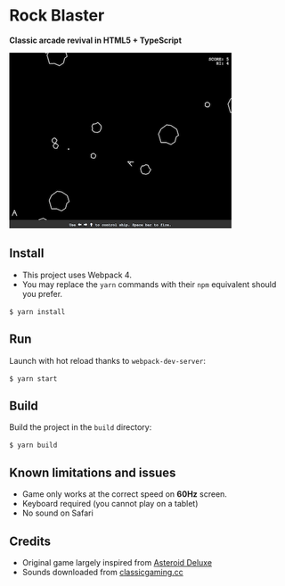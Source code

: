 # Rock Blaster

**Classic arcade revival in HTML5 + TypeScript** 

![](rock-blaster.png)

## Install

- This project uses Webpack 4.
- You may replace the `yarn` commands with their `npm` equivalent should you prefer.

`$ yarn install`

## Run

Launch with hot reload thanks to `webpack-dev-server`:

`$ yarn start`

## Build

Build the project in the `build` directory:

`$ yarn build`

## Known limitations and issues

* Game only works at the correct speed on **60Hz** screen.
* Keyboard required (you cannot play on a tablet)
* No sound on Safari

## Credits

* Original game largely inspired from
[Asteroid Deluxe](https://www.arcade-history.com/?n=asteroids-deluxe&page=detail&id=127)
* Sounds downloaded from [classicgaming.cc](http://www.classicgaming.cc/classics/asteroids/sounds) 
